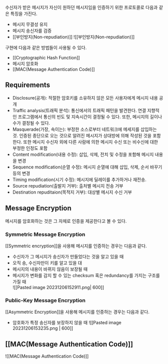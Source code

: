 수신자가 받은 메시지가 자신이 원하던 메시지임을 인증하기 위한 프로토콜로 다음과 같은 특징을 가진다. 
+ 메시지 무결성 유지
+ 메시지 송신자를 검증
+ [[부인방지(Non-repudiation)]]
![[부인방지(Non-repudiation)]]

구현에 다음과 같은 방법들이 사용될 수 있다. 
+ [[Cryptographic Hash Function]]
+ 메시지 암호화
+ [[MAC(Message Authentication Code)]]
## Requirements
+ Disclosure(공개): 적절한 암호키를 소유하지 않은 모든 사용자에게 메시지 내용 공개
+ Traffic analysis(트래픽 분석): 통신에서의 트래픽 패턴을 발견한다. 연결 지향적인 프로그램에서 통신의 빈도 및 지속시간이 결정될 수 있다. 또한, 메시지의 길이나 수가 결정될 수 있다.
+ Masquerade(가장, 속이는): 부정한 소스로부터 네트워크에 메세지를 삽입하는 것. 인증된 종단으로 오는 것으로 알려진 메시지가 상대방에 의해 작성된 것을 포함한다. 또한 메시지 수신자 외에 다른 사람에 의한 메시지 수신 또는 비수신에 대한 부정한 인정도 포함
+ Content modification(내용 수정): 삽입, 삭제, 전치 및 수정을 포함해 메시지 내용을 변경
+ Sequence modification(순열 수정): 메시지 순열에 대해 삽입, 삭제, 순서 바꾸기 등의 변경
+ Timing modification(시기 수정): 메시지에 딜레이를 추가하거나 재전송. 
+ Source repudiation(출발지 거부): 출처별 메시지 전송 거부
+ Destination repuditaion(목적지 거부): 대상별 메시지 수신 거부
## Message Encryption
메시지를 암호화하는 것은 그 자체로 인증을 제공한다고 볼 수 있다.
### Symmetric Message Encryption
[[Symmetric encryption]]을 사용해 메시지를 인증하는 경우는 다음과 같다.
+ 수신자가 그 메시지가 송신자가 만들었다는 것을 알고 있을 때 
+ 오직 송, 수신자만이 키를 알고 있을 대
+ 메시지의 내용이 바뀌지 않음이 보장될 때
+ 메시지가 변화를 감지 할 수 있는 checksum 혹은 redundancy를 가지는 구조를 가질 때  
![[Pasted image 20231206152911.png| 600]]
### Public-Key Message Encryption
[[Asymmetric Encryption]]을 사용해 메시지를 인증하는 경우는 다음과 같다.
+ 암호화가 특정 송신자를 보장하지 않을 때 
![[Pasted image 20231206153235.png | 600]]

## [[MAC(Message Authentication Code)]]
![[MAC(Message Authentication Code)]]